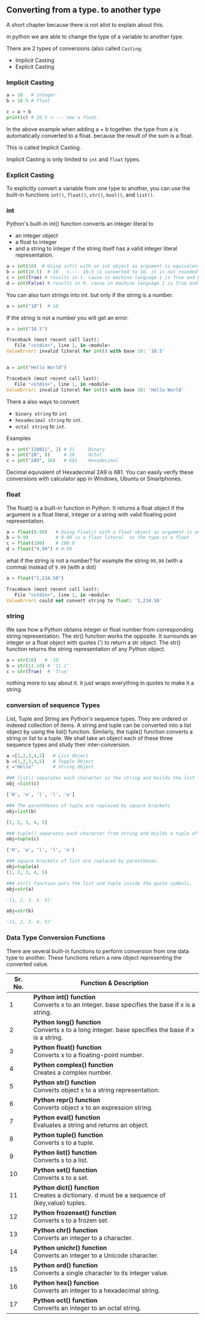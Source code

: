 ## Converting from a type. to another type

A short chapter because there is not allot to explain about this.

in python we are able to change the type of a variable to another type.

There are 2 types of conversions (also called `Casting`:

- Implicit Casting
- Explicit Casting


### Implicit Casting

```python
a = 10   # integer
b = 10.5 # float

c = a + b
print(c) # 20.5 <---- now a float. 
```
In the above example when adding a + b together. 
the type from a is automatically converted to a float. because the result of the sum is a float.

This is called Implicit Casting.

Implicit Casting is only limited to `int` and `float` types.

### Explicit Casting

To explicitly convert a variable from one type to another, 
you can use the built-in functions `int()`, `float()`, `str()`, `bool()`, and `list()`.

### int

Python's built-in int() function converts an integer literal to 
- an integer object
- a float to integer
- and a string to integer if the string itself has a valid integer literal representation.

```python
a = int(10)  # Using int() with an int object as argument is equivalent to declaring an int object directly.
b = int(10.5)  # 10   <---- 10.5 is converted to 10. it is not rounded down. it is just cut off.
c = int(True) # results in 1. cause in machine language 1 is True and 0 is False
d = int(False) # results in 0. cause in machine language 1 is True and 0 is False
```
You can also turn strings into int. but only if the string is a number.


```python
a = int("10")  # 10
```

If the string is not a number you will get an error.

```python
a = int("10.5")

Traceback (most recent call last):
   File "<stdin>", line 1, in <module>
ValueError: invalid literal for int() with base 10: '10.5'


a = int("Hello World")

Traceback (most recent call last):
   File "<stdin>", line 1, in <module>
ValueError: invalid literal for int() with base 10: 'Hello World'
```

There a also ways to convert 
- `binary string` to `int` 
- `hexadecimal string` to `int`.
- `octal string` to `int`.

Examples

```python
a = int("110011", 2) # 51     Binary
b = int("20", 8)     # 16     Octal
c = int("2A9", 16)   # 681    Hexadecimal
```
Decimal equivalent of Hexadecimal 2A9 is 681. 
You can easily verify these conversions with calculator app in Windows, Ubuntu or Smartphones.

### float

The float() is a built-in function in Python. 
It returns a float object if the argument is a float literal, 
integer or a string with valid floating point representation.

```python
a = float(9.99)   # Using float() with a float object as argument is equivalent to declaring a float object directly.
b = 9.99          # 9.99 is a float literal  so the type is a float
c = float(100)    # 100.0
d = float("9.99") # 9.99
```

what if the string is not a number? for example the string `99,99` (with a comma) instead of `9.99` (with a dot)

```python
a = float("1,234.50")

Traceback (most recent call last):
   File "<stdin>", line 1, in <module>
ValueError: could not convert string to float: '1,234.50'
```


### string

We saw how a Python obtains integer or float number from corresponding string representation. 
The str() function works the opposite. 
It surrounds an integer or a float object with quotes (') to return a str object. 
The str() function returns the string representation of any Python object. 

```python
a = str(10)   # '10'
b = str(11.10) # '11.1'
c = str(True)  # 'True'
```
nothing more to say about it. it just wraps everything in quotes to make it a string.


### conversion of sequence Types

List, Tuple and String are Python's sequence types. They are ordered or indexed collection of items.
A string and tuple can be converted into a list object by using the list() function. Similarly, the tuple() function converts a string or list to a tuple.
We shall take an object each of these three sequence types and study their inter-conversion.

```python
a =[1,2,3,4,5]   # List Object
b =(1,2,3,4,5)   # Tupple Object
c ="Hello"       # String Object

### list() separates each character in the string and builds the list
obj =list(c)

['H', 'e', 'l', 'l', 'o']

### The parentheses of tuple are replaced by square brackets
obj=list(b)

[1, 2, 3, 4, 5]

### tuple() separates each character from string and builds a tuple of characters
obj=tuple(c)

('H', 'e', 'l', 'l', 'o')

### square brackets of list are replaced by parentheses.
obj=tuple(a)
(1, 2, 3, 4, 5)

### str() function puts the list and tuple inside the quote symbols.
obj=str(a)

'[1, 2, 3, 4, 5]'

obj=str(b)

'(1, 2, 3, 4, 5)'
```

### Data Type Conversion Functions
There are several built-in functions to perform conversion from one data type to another. 
These functions return a new object representing the converted value.


| Sr. No. | Function & Description |
|---------|------------------------|
| 1 | **Python int() function** <br> Converts x to an integer. base specifies the base if x is a string. |
| 2 | **Python long() function** <br> Converts x to a long integer. base specifies the base if x is a string. |
| 3 | **Python float() function** <br> Converts x to a floating-point number. |
| 4 | **Python complex() function** <br> Creates a complex number. |
| 5 | **Python str() function** <br> Converts object x to a string representation. |
| 6 | **Python repr() function** <br> Converts object x to an expression string. |
| 7 | **Python eval() function** <br> Evaluates a string and returns an object. |
| 8 | **Python tuple() function** <br> Converts s to a tuple. |
| 9 | **Python list() function** <br> Converts s to a list. |
| 10 | **Python set() function** <br> Converts s to a set. |
| 11 | **Python dict() function** <br> Creates a dictionary. d must be a sequence of (key,value) tuples. |
| 12 | **Python frozenset() function** <br> Converts s to a frozen set. |
| 13 | **Python chr() function** <br> Converts an integer to a character. |
| 14 | **Python unichr() function** <br> Converts an integer to a Unicode character. |
| 15 | **Python ord() function** <br> Converts a single character to its integer value. |
| 16 | **Python hex() function** <br> Converts an integer to a hexadecimal string. |
| 17 | **Python oct() function** <br> Converts an integer to an octal string. |